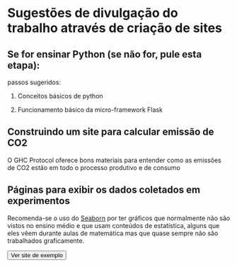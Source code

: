 # Sugestões de divulgação do trabalho através de criação de sites

## Se for ensinar Python (se não for, pule esta etapa):

passos sugeridos:

1. Conceitos básicos de python

2. Funcionamento básico da micro-framework Flask


## Construindo um site para calcular emissão de CO2

O GHC Protocol oferece bons materiais para entender como as emissões de CO2 estão em todo o processo produtivo e de consumo

## Páginas para exibir os dados coletados em experimentos

Recomenda-se o uso do [Seaborn](http://seaborn.pydata.org) por ter gráficos que normalmente não são vistos no ensino médio e que usam conteúdos de estatística, alguns que eles vêem durante aulas de matemática mas que quase sempre não são trabalhados graficamente.


<a href="templates/index.html" target="_blank">
<button class="nbviewer" >Ver site de exemplo</button>
</a>
